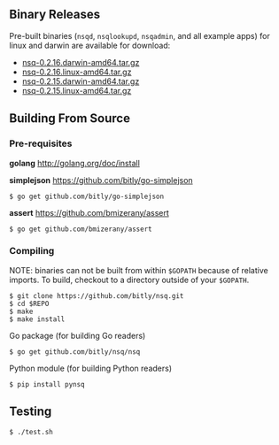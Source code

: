 ## Binary Releases

Pre-built binaries (`nsqd`, `nsqlookupd`, `nsqadmin`, and all example apps) for linux and darwin are
available for download:

 * [nsq-0.2.16.darwin-amd64.tar.gz][0.2.16_darwin]
 * [nsq-0.2.16.linux-amd64.tar.gz][0.2.16_linux]
 * [nsq-0.2.15.darwin-amd64.tar.gz][0.2.15_darwin]
 * [nsq-0.2.15.linux-amd64.tar.gz][0.2.15_linux]

## Building From Source

### Pre-requisites

**golang** http://golang.org/doc/install

**simplejson** https://github.com/bitly/go-simplejson

    $ go get github.com/bitly/go-simplejson

**assert** https://github.com/bmizerany/assert

    $ go get github.com/bmizerany/assert

### Compiling

NOTE: binaries can not be built from within `$GOPATH` because of relative imports. To build,
checkout to a directory outside of your `$GOPATH`.

    $ git clone https://github.com/bitly/nsq.git
    $ cd $REPO
    $ make
    $ make install

Go package (for building Go readers)

    $ go get github.com/bitly/nsq/nsq

Python module (for building Python readers)

    $ pip install pynsq

## Testing

    $ ./test.sh

[0.2.16_darwin]: https://s3.amazonaws.com/bitly-downloads/nsq/nsq-0.2.16.darwin-amd64.tar.gz
[0.2.16_linux]: https://s3.amazonaws.com/bitly-downloads/nsq/nsq-0.2.16.linux-amd64.tar.gz
[0.2.15_darwin]: https://s3.amazonaws.com/bitly-downloads/nsq/nsq-0.2.15.darwin-amd64.tar.gz
[0.2.15_linux]: https://s3.amazonaws.com/bitly-downloads/nsq/nsq-0.2.15.linux-amd64.tar.gz
